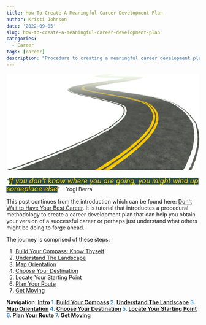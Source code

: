 ```yaml
---
title: How To Create A Meaningful Career Development Plan
author: Kristi Johnson
date: '2022-09-05'
slug: how-to-create-a-meaningful-career-development-plan
categories:
  - Career
tags: [career]
description: "Procedure to creating a meaningful career development plan"
---
```


<!--- START PAGINATE FEATURE --->
<span class="content_intro">

![image info](./resources/road-15429.png)

"<span style="background-color: DarkSlateGray"><font size="4" color="Gold"><em>If you don't know where you are going, you might wind up someplace else</em></font></span>" --Yogi Berra


This post continues from the introduction which can be found here: [Don't Wait to Have Your Best Career](https://kljohnson.netlify.app/2022/09/04/dont-wait-to-have-your-best-career/).  It is tutorial that introductes a procedural methodology to create a career development plan that can help you obtain your version of a successful career or perhaps just understand what others might be doing to forge ahead.

The journey is comprised of these steps:
1. <a href="#" class="page2">Build Your Compass: Know Thyself</a>
2. <a href="#" class="page3">Understand The Landscape</a>
3. <a href="#" class="page4">Map Orientation</a>
4. <a href="#" class="page5">Choose Your Destination</a>
5. <a href="#" class="page6">Locate Your Starting Point</a>
6. <a href="#" class="page7">Plan Your Route</a>
7. <a href="#" class="page8">Get Moving</a>

<!--- #################### STEP 1 ########################### --->
</span>
<span class="content1" style="display:none">

### Step 1: Build Your Compass (Know Thyself)
"<span style="background-color: DarkSlateGray"><font color="Gold"><em>Knowing yourself is the beginning of all wisdom</em></font></span>" --Aristotle

Your journey should be guided by your values. Otherwise too many years later you could realize you've been wasting your time on the wrong things.  By using your values as a compass you are better poised to spend your precious time on this earth doing things that bring you fulfillment and joy. 

In this exercise, you'll spend some time coming up with a top 5 list of your values in priority order.  If you're having a difficult time coming up with these, then you're not alone.  Trus me, it's hard to figure out who you are and why you want what you want.  It's been a continual process for me for over 30 years!  You'll probably keep thinking about it and updating your list until you feel "just right" about it.  Some helpful tips to get started:
1. What experiences fulfill you, bring you joy and happiness?  
2. Who your role models and why?  What is it about them that you admire and seek to amplify in yourself?
3. Dig deeper into the WHY behind your current goals.  For example if you want to be rich, what is it about being rich that you really want?  Is it freedom, admiration, power, etc?

What values are behind the theme of your responses?  You may want to stop here and read more about values or even take an assessment to help you understand yourself and what motivates you.  If you already have a good handle on who you are, then go on to the next step.

<!--- #################### STEP 2 ########################### --->
</span>
<span class="content2" style="display:none">

### Step 2: Understand The Landscape
<p align="center" style="float: right; padding-right:10px">
  <img src="./resources/TOP.png" alt="drawing" style="width:300px;"/>
</p>

The landscape helps you see which routes will be easier and which will be more difficult to traverse.  The TOP model is popular and can easily be Googled to get more details.  TOP stands for: **Talent**, **Opportunity** and **Passion**.  The concept is that when the 3 intersect, this is where you can have your best career.  

Take a moment to think about your talents (i.e. strengths) and passions (things you have an affinity to do and would probably even do them for free).  If you're having trouble defining your talents, it may help to get feedback from your manager, mentor, colleagues or friends.  There are also assessments like [StrengthsFinder](https://www.gallup.com/cliftonstrengths/en/254033/strengthsfinder.aspx).

The opportunities available are going to be restricted by the company you work for, your boss and the particular team you're in. Talk to your manager or think about how to **Job Craft** your role in a way that can best overlap with your talents and passions. Align opportunities with business objectives for maximum impact. 

Don't forget that the landscape is not static!  Adopt a **growth mindset**, to believe that anything is possible.

<!--- #################### STEP 3 ########################### --->
</span>
<span class="content3" style="display:none">

### Step 3: Map Orientation
The Map is also going to be shaped by your company and the particular team you're in.  This defines the path to upward mobility and should define required expectations. 
<p align="center" style="float: right; padding-right:10px">
  <img src="./resources/NicePng_up-png_2465129.png" alt="drawing" style="width:150px;"/>
</p>
 For example a company may have grade levels (ex: Engineer grade level I, II, III) or may simply use titles like "junior", "senior", "lead", "fellow", etc.  Each typically come with financial and/or prestige related incentives and will likely be how you end up defining progress.  
 
 Having a discussion with your manager, mentor or colleagues may be helpful to make sure you understand what it *actually* takes to move around.

<!--- (Yes, sometimes the expectations are not fair and it can feel like people around you are moving faster than you are while you continue to work harder and harder.  This is another good reason to take a pause and re-evaluation your situation)--->

</span>

<!--- #################### STEP 4 ########################### --->
</span>
<span class="content4" style="display:none">

### Step 4: Choose Your Destination

It's *Choose You're Own Adventure* time.  How far you want to go on the map? :-)
<br/>
Start with a long-term goal which may be a goal 10+ years down the line, when you retire, or even what you want before you die.  Be aspirational (i.e. the goal might feel impossible right now) but remember to connect your goals to your values.  Do they align?  Why do you want this particular goal?  Note that not every goal is achieved through leveling up or being promoted.

Now break the larger goals into smaller goals until you identify something that is achievable in the next 1-4 years.

<font size=3 color="Gray">

example:

* **Life Goal**: Become the best version of myself so that I can inspire others to be the best version of themselves
* **Career Goal**: Promotion every 3-5 years and/or I successfully inspire others.
* **Next Destination**: Promotion within 2 years

</font>
</span>

<!--- #################### STEP 5 ########################### --->
</span>
<span class="content5" style="display:none">

### Step 5: Locate Your Starting Point On The Map

Your strengths define your starting point.  Locate them on the map, i.e. which grade level or title are you performing to?  I suggest you have a meaningful conversation with your manager to ensure you are on the same page because they will be your gatekeeper to upwards mobility in your company.  

</font>
</span>

<!--- #################### STEP 6 ########################### --->
</span>
<span class="content6" style="display:none">

### Step 6: Plan Your Route

Now that you have a destination in mind and know where you're starting from, it's time to plan the route  and waypoints.  Think of the waypoints as micro-goals (or stepping stones) along your way to achieving your goals.  It's best if they are specific, time bound and measurable.  What do you want, by when, as measured by what?  Without those details, it becomes too easy to let yourself off the hook.  For example, of you want to become an an *expert* in python coding, what does it mean to be an expert?  Instead, define expert as for example, passing a particular skills test (like LinkedIn skills tests).

<font size=3 color="Gray">

example:

* **Next Destination**: Promoted in next 2 years
    * **Waypoint 1**:Become an expert at programming in python by the end of the year, as measured by passing the Linked-In skills test
    * **Waypoint 2**: Become a confident presenter

</font>

</font>
</span>

<!--- #################### STEP 7 ########################### --->
</span>
<span class="content7" style="display:none">

### Step 7: Get Moving
<iframe style="float: left; padding-right:10px" src="https://assets.pinterest.com/ext/embed.html?id=611082243180070377" height="258" width="236" frameborder="0" scrolling="no" ></iframe>

Break the waypoints into small, actionable steps.  Again suppose so you want to be an expert python coder.  How does one achieve that?  Brainstorm a list of options such as taking a class or reading a book.  Prioritize the list then go find that specific class or book, schedule some time in whatever calendar runs your life and go do it!

<font size=3 color="Gray">

example:

* **Next Destination**: Promoted in next 2 years
    * **Waypoint 1**:Become an expert at programming in python by the end of the year, as measured by passing the Linked-In skills test
    <font size=3 color="Black">
        * **Action 1**: Schedule 2 hours per week on my calendar to find a class and complete all the exercises
    </font>
    * **Waypoint 2**: Become a confident presenter
    <font size=3 color="Black">
        * **Action 2**: Schedule an hour a week to attend my local Toastmasters club meeting
    </font>

</font>

</font>
</span>

<!--- #################### end of content ########################### 
<p><b>Steps: <span style="color: #3d85c6;">
<a href="#" class="page1">Intro</a>
<a href="#" class="page2">1</a>
<a href="#" class="page3">2</a>
<a href="#" class="page4">3</a>
<a href="#" class="page5">4</a>
<a href="#" class="page6">5</a>
<a href="#" class="page7">6</a>
<a href="#" class="page8">7</a>
</span></b></p>--->

<p><b>Navigation: <span style="color: #3d85c6;">
<a href="#" class="page1">Intro</a>
1. <a href="#" class="page2">Build Your Compass</a>
2. <a href="#" class="page3">Understand The Landscape</a>
3. <a href="#" class="page4">Map Orientation</a>
4. <a href="#" class="page5">Choose Your Destination</a>
5. <a href="#" class="page6">Locate Your Starting Point</a>
6. <a href="#" class="page7">Plan Your Route</a>
7. <a href="#" class="page8">Get Moving</a>
</b></p>

<script src="//ajax.googleapis.com/ajax/libs/jquery/1.11.1/jquery.min.js"></script>

<script style="text/javascript">
jQuery(document).ready(function(){
jQuery('.page1').click(function(){
jQuery('.content_intro').show();
jQuery('.content1').hide();
jQuery('.content2').hide();
jQuery('.content3').hide();
jQuery('.content4').hide();
jQuery('.content5').hide();
jQuery('.content6').hide();
jQuery('.content7').hide();
return false;
});
jQuery('.page2').click(function(){
jQuery('.content_intro').hide();
jQuery('.content1').show();
jQuery('.content2').hide();
jQuery('.content3').hide();
jQuery('.content4').hide();
jQuery('.content5').hide();
jQuery('.content6').hide();
jQuery('.content7').hide();
return false;
});
jQuery('.page3').click(function(){
jQuery('.content_intro').hide();
jQuery('.content1').hide();
jQuery('.content2').show();
jQuery('.content3').hide();
jQuery('.content4').hide();
jQuery('.content5').hide();
jQuery('.content6').hide();
jQuery('.content7').hide();
return false;
});
jQuery('.page4').click(function(){
jQuery('.content_intro').hide();
jQuery('.content1').hide();
jQuery('.content2').hide();
jQuery('.content3').show();
jQuery('.content4').hide();
jQuery('.content5').hide();
jQuery('.content6').hide();
jQuery('.content7').hide();
return false;
});
jQuery('.page5').click(function(){
jQuery('.content_intro').hide();
jQuery('.content1').hide();
jQuery('.content2').hide();
jQuery('.content3').hide();
jQuery('.content4').show();
jQuery('.content5').hide();
jQuery('.content6').hide();
jQuery('.content7').hide();
return false;
});
jQuery('.page6').click(function(){
jQuery('.content_intro').hide();
jQuery('.content1').hide();
jQuery('.content2').hide();
jQuery('.content3').hide();
jQuery('.content4').hide();
jQuery('.content5').show();
jQuery('.content6').hide();
jQuery('.content7').hide();
return false;
});
jQuery('.page7').click(function(){
jQuery('.content_intro').hide();
jQuery('.content1').hide();
jQuery('.content2').hide();
jQuery('.content3').hide();
jQuery('.content4').hide();
jQuery('.content5').hide();
jQuery('.content6').show();
jQuery('.content7').hide();
return false;
});
jQuery('.page8').click(function(){
jQuery('.content_intro').hide();
jQuery('.content1').hide();
jQuery('.content2').hide();
jQuery('.content3').hide();
jQuery('.content4').hide();
jQuery('.content5').hide();
jQuery('.content6').hide();
jQuery('.content7').show();
return false;
});
});
</script>

<!--- END PAGINATE FEATURE --->
